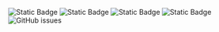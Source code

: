 ![Static Badge](https://img.shields.io/badge/blacklists-60-000000) ![Static Badge](https://img.shields.io/badge/blacklisted-2523491-cc0000) ![Static Badge](https://img.shields.io/badge/whitelisted-2244-00CC00) ![Static Badge](https://img.shields.io/badge/streaming_blacklist-28107-000000) ![GitHub issues](https://img.shields.io/github/issues/fabriziosalmi/blacklists)
